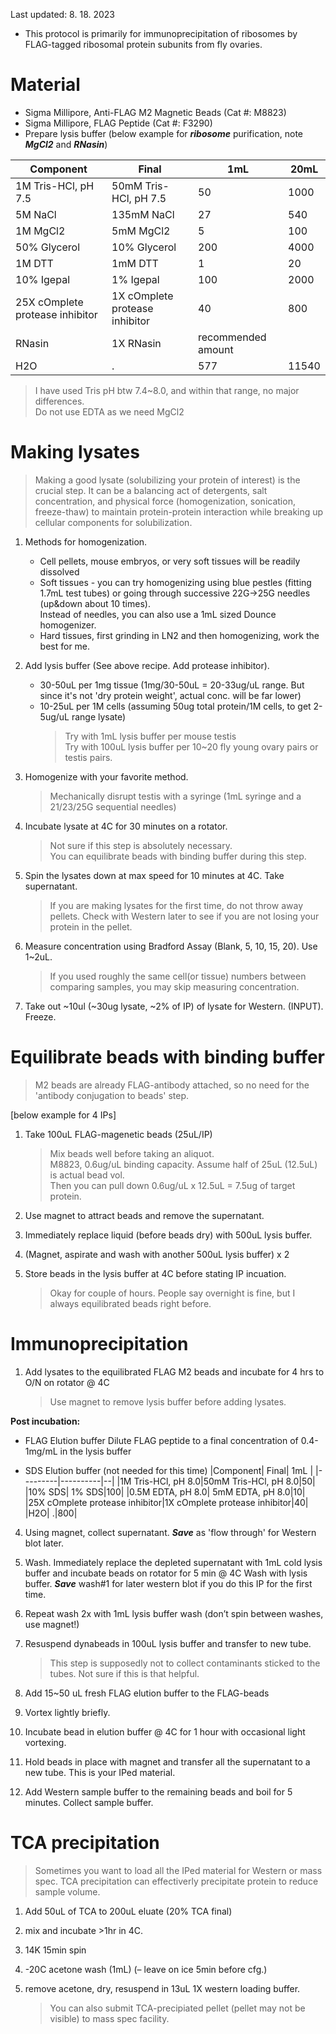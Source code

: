 Last updated: 8. 18. 2023

- This protocol is primarily for immunoprecipitation of ribosomes by FLAG-tagged ribosomal protein subunits from fly ovaries.

# Material 
- Sigma Millipore, Anti-FLAG M2 Magnetic Beads (Cat #: M8823)
- Sigma Millipore, FLAG Peptide (Cat #: F3290)
- Prepare lysis buffer (below example for ***ribosome*** purification, note ***MgCl2*** and ***RNasin***)

|Component| Final| 1mL | 20mL|
|---------|----------|--|--|
|1M Tris-HCl, pH 7.5|50mM Tris-HCl, pH 7.5|50|1000|
|5M NaCl| 135mM NaCl|27|540|
|1M MgCl2|5mM MgCl2|5|100|
|50% Glycerol|10% Glycerol|200|4000|
|1M DTT|1mM DTT|1|20|
|10% Igepal|1% Igepal|100|2000|
|25X cOmplete protease inhibitor|1X cOmplete protease inhibitor|40|800|
|RNasin|1X RNasin|recommended amount||
|H2O| .|577|11540|
> I have used Tris pH btw 7.4~8.0, and within that range, no major differences.<br>
> Do not use EDTA as we need MgCl2
 

# Making lysates

> Making a good lysate (solubilizing your protein of interest) is the crucial step. It can be a balancing act of detergents, salt concentration, and physical force (homogenization, sonication, freeze-thaw) to maintain protein-protein interaction while breaking up cellular components for solubilization. 

1. Methods for homogenization.
    - Cell pellets, mouse embryos, or very soft tissues will be readily dissolved
    - Soft tissues - you can try homogenizing using blue pestles (fitting 1.7mL test tubes) or going through successive 22G->25G needles (up&down about 10 times).<br>
      Instead of needles, you can also use a 1mL sized Dounce homogenizer.
    - Hard tissues, first grinding in LN2 and then homogenizing, work the best for me.

2. Add lysis buffer (See above recipe. Add protease inhibitor).
    - 30-50uL per 1mg tissue (1mg/30-50uL = 20-33ug/uL range. But since it's not 'dry protein weight', actual conc. will be far lower) 
    - 10-25uL per 1M cells (assuming 50ug total protein/1M cells, to get 2-5ug/uL range lysate)
      > Try with 1mL lysis buffer per mouse testis<br>
      > Try with 100uL lysis buffer per 10~20 fly young ovary pairs or testis pairs.

3. Homogenize with your favorite method.
    > Mechanically disrupt testis with a syringe (1mL syringe and a 21/23/25G sequential needles)
 
4. Incubate lysate at 4C for 30 minutes on a rotator.
    > Not sure if this step is absolutely necessary.<br>
    > You can equilibrate beads with binding buffer during this step.
 
5. Spin the lysates down at max speed for 10 minutes at 4C. Take supernatant. 
    > If you are making lysates for the first time, do not throw away pellets. Check with Western later to see if you are not losing your protein in the pellet. 

6. Measure concentration using Bradford Assay (Blank, 5, 10, 15, 20). Use 1~2uL. 
    > If you used roughly the same cell(or tissue) numbers between comparing samples, you may skip measuring concentration.
 
7. Take out ~10ul (~30ug lysate, ~2% of IP) of lysate for Western. (INPUT). Freeze.
 

# Equilibrate beads with binding buffer
  > M2 beads are already FLAG-antibody attached, so no need for the 'antibody conjugation to beads' step.

[below example for 4 IPs]
1. Take 100uL FLAG-magenetic beads (25uL/IP)
    > Mix beads well before taking an aliquot.<br>
    > M8823, 0.6ug/uL binding capacity. Assume half of 25uL (12.5uL) is actual bead vol.<br>
    > Then you can pull down 0.6ug/uL x 12.5uL = 7.5ug of target protein.

2. Use magnet to attract beads and remove the supernatant.
   
3. Immediately replace liquid (before beads dry) with 500uL lysis buffer.
   
4. (Magnet, aspirate and wash with another 500uL lysis buffer) x 2
   
5. Store beads in the lysis buffer at 4C before stating IP incuation.
    > Okay for couple of hours. People say overnight is fine, but I always equilibrated beads right before.
  
# Immunoprecipitation

1. Add lysates to the equilibrated FLAG M2 beads and incubate for 4 hrs to O/N on rotator @ 4C
    > Use magnet to remove lysis buffer before adding lysates.
 
<b>Post incubation:</b><br>
- FLAG Elution buffer
Dilute FLAG peptide to a final concentration of 0.4-1mg/mL in the lysis buffer

- SDS Elution buffer (not needed for this time)
|Component| Final| 1mL |
|---------|----------|--|
|1M Tris-HCl, pH 8.0|50mM Tris-HCl, pH 8.0|50|
|10% SDS| 1% SDS|100|
|0.5M EDTA, pH 8.0| 5mM EDTA, pH 8.0|10|
|25X cOmplete protease inhibitor|1X cOmplete protease inhibitor|40|
|H2O| .|800|

4. Using magnet, collect supernatant. ***Save*** as 'flow through' for Western blot later. 
 
5. Wash. Immediately replace the depleted supernatant with 1mL cold lysis buffer and incubate beads on rotator for 5 min @ 4C Wash with lysis buffer. ***Save*** wash#1 for later western blot if you do this IP for the first time.
 
6. Repeat wash 2x with 1mL lysis buffer wash (don’t spin between washes, use magnet!)
 
7. Resuspend dynabeads in 100uL lysis buffer and transfer to new tube.
    > This step is supposedly not to collect contaminants sticked to the tubes. Not sure if this is that helpful. 
 
8. Add 15~50 uL fresh FLAG elution buffer to the FLAG-beads
 
9. Vortex lightly briefly. 
 
10. Incubate bead in elution buffer @ 4C for 1 hour with occasional light vortexing. 
 
11. Hold beads in place with magnet and transfer all the supernatant to a new tube. This is your IPed material.

12. Add Western sample buffer to the remaining beads and boil for 5 minutes. Collect sample buffer. 


# TCA precipitation 

> Sometimes you want to load all the IPed material for Western or mass spec. TCA precipitation can effectiverly precipitate protein to reduce sample volume. 
 
1. Add 50uL of TCA to 200uL eluate (20% TCA final)
 
2. mix and incubate >1hr in 4C.
 
3. 14K 15min spin
 
4. -20C acetone wash (1mL) (– leave on ice 5min before cfg.)
 
5. remove acetone, dry, resuspend in 13uL 1X western loading buffer.
    > You can also submit TCA-precipiated pellet (pellet may not be visible) to mass spec facility.
